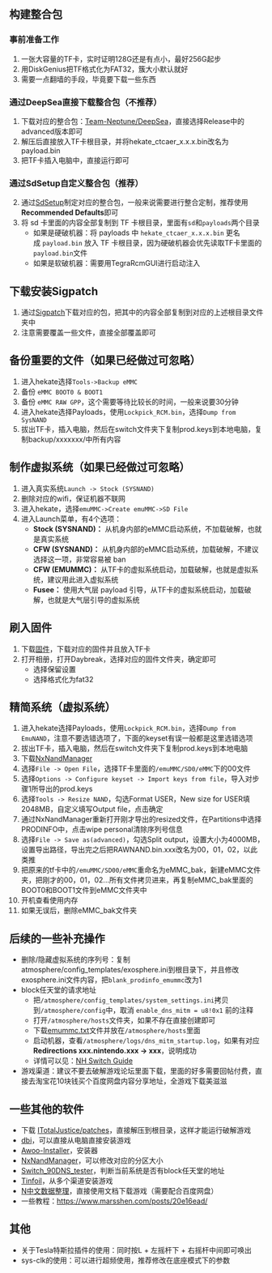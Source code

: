 ## 构建整合包

### 事前准备工作

1. 一张大容量的TF卡，实时证明128G还是有点小，最好256G起步
2. 用DiskGenius把TF格式化为FAT32，簇大小默认就好
3. 需要一点翻墙的手段，毕竟要下载一些东西

### 通过DeepSea直接下载整合包（不推荐）

1. 下载对应的整合包：[Team-Neptune/DeepSea](https://github.com/Team-Neptune/DeepSea)，直接选择Release中的advanced版本即可
2. 解压后直接放入TF卡根目录，并将hekate_ctcaer_x.x.x.bin改名为payload.bin
3. 把TF卡插入电脑中，直接运行即可

### 通过SdSetup自定义整合包（推荐）

2. 通过[SdSetup](https://www.sdsetup.com/console?switch)制定对应的整合包，一般来说需要进行整合定制，推荐使用**Recommended Defaults**即可
3. 将 sd 卡里面的内容全部复制到 TF 卡根目录，里面有`sd`和`payloads`两个目录
	- 如果是硬破机器：将 payloads 中 `hekate_ctcaer_x.x.x.bin` 更名成 `payload.bin` 放入 TF 卡根目录，因为硬破机器会优先读取TF卡里面的`payload.bin`文件
	- 如果是软破机器：需要用TegraRcmGUI进行启动注入

## 下载安装Sigpatch

1. 通过[Sigpatch](https://sigmapatches.coomer.party/)下载对应的包，把其中的内容全部复制到对应的上述根目录文件夹中
2. 注意需要覆盖一些文件，直接全部覆盖即可

## 备份重要的文件（如果已经做过可忽略）

1. 进入hekate选择`Tools->Backup eMMC`
2. 备份 `eMMC BOOT0 & BOOT1`
3. 备份 `eMMC RAW GPP`，这个需要等待比较长的时间，一般来说要30分钟
4. 进入hekate选择Payloads，使用`Lockpick_RCM.bin`，选择`Dump from SysNAND`
5. 拔出TF卡，插入电脑，然后在switch文件夹下复制prod.keys到本地电脑，复制backup/xxxxxxx/中所有内容

## 制作虚拟系统（如果已经做过可忽略）

1. 进入真实系统`Launch -> Stock (SYSNAND)`
2. 删除对应的wifi，保证机器不联网
3. 进入hekate，选择`emuMMC->Create emuMMC->SD File`
4. 进入Launch菜单，有4个选项：
	-   **Stock (SYSNAND)：** 从机身内部的eMMC启动系统，不加载破解，也就是真实系统
	-   **CFW (SYSNAND)：** 从机身内部的eMMC启动系统，加载破解，不建议选择这一项，非常容易被 ban
	-   **CFW (EMUMMC)：** 从TF卡的虚拟系统启动，加载破解，也就是虚拟系统，建议用此进入虚拟系统
	-   **Fusee：** 使用大气层 payload 引导，从TF卡的虚拟系统启动，加载破解，也就是大气层引导的虚拟系统

## 刷入固件

1. 下载[固件](https://darthsternie.net/switch-firmwares/)，下载对应的固件并且放入TF卡
2. 打开相册，打开Daybreak，选择对应的固件文件夹，确定即可
   - 选择保留设置
   - 选择格式化为fat32

## 精简系统（虚拟系统）

1. 进入hekate选择Payloads，使用`Lockpick_RCM.bin`，选择`Dump from EmuNAND`，注意不要选错选项了，下面的keyset有误一般都是这里选错选项
3. 拔出TF卡，插入电脑，然后在switch文件夹下复制prod.keys到本地电脑
4. 下载[NxNandManager](https://github.com/eliboa/NxNandManager)
5. 选择`File -> Open File`，选择TF卡里面的`/emuMMC/SD0/eMMC`下的00文件
6. 选择`Options -> Configure keyset -> Import keys from file`，导入对步骤1所导出的prod.keys
7. 选择`Tools -> Resize NAND`，勾选Format USER，New size for USER填2048MB，自定义填写Output file，点击确定
8. 通过NxNandManager重新打开刚才导出的resized文件，在Partitions中选择PRODINFO中，点击wipe personal清除序列号信息
9. 选择`File -> Save as(advanced)`，勾选Split output，设置大小为4000MB，设置导出路径，导出完之后把RAWNAND.bin.xxx改名为00，01，02，以此类推
10. 把原来的tf卡中的`/emuMMC/SD00/eMMC`重命名为eMMC_bak，新建eMMC文件夹，把刚才的00，01，02...所有文件拷贝进来，再复制eMMC_bak里面的BOOT0和BOOT1文件到eMMC文件夹中
11. 开机查看使用内存
11. 如果无误后，删除eMMC_bak文件夹

## 后续的一些补充操作

- 删除/隐藏虚拟系统的序列号：复制atmosphere/config_templates/exosphere.ini到根目录下，并且修改exosphere.ini文件内容，把`blank_prodinfo_emummc`改为1
- block任天堂的请求地址
  - 把`/atmosphere/config_templates/system_settings.ini`拷贝到`/atmosphere/config`中，取消 `enable_dns_mitm = u8!0x1` 前的注释
  - 打开`/atmosphere/hosts`文件夹，如果不存在直接创建即可
  - 下载[emummc.txt](https://nh-server.github.io/switch-guide/files/emummc.txt)文件并放在`/atmosphere/hosts`里面
  - 启动机器，查看`/atmosphere/logs/dns_mitm_startup.log`，如果有对应**Redirections xxx.nintendo.xxx -> xxx**，说明成功
  - 详情可以见：[NH Switch Guide](https://nh-server.github.io/switch-guide/extras/blocking_nintendo/)
- 游戏渠道：建议不要去破解游戏论坛里面下载，里面的好多需要回帖付费，直接去淘宝花10块钱买个百度网盘内容分享地址，全游戏下载美滋滋

## 一些其他的软件

- 下载 [ITotalJustice/patches](https://github.com/ITotalJustice/patches)，直接解压到根目录，这样才能运行破解游戏
- [dbi](https://github.com/rashevskyv/dbi)，可以直接从电脑直接安装游戏
- [Awoo-Installer](https://github.com/Huntereb/Awoo-Installer)，安装器
- [NxNandManager](https://github.com/eliboa/NxNandManager)，可以修改对应的分区大小
- [Switch_90DNS_tester](https://github.com/meganukebmp/Switch_90DNS_tester)，判断当前系统是否有block任天堂的地址
- [Tinfoil](https://tinfoil.io/Download)，从多个渠道安装游戏
- [N中文数据整理](https://shimo.im/sheets/m5kv9zpQ6Dha82qX/MODOC)，直接使用文档下载游戏（需要配合百度网盘）
- 一些教程：https://www.marsshen.com/posts/20e16ead/

## 其他

- 关于Tesla特斯拉插件的使用：同时按L + 左摇杆下 + 右摇杆中间即可唤出
- sys-clk的使用：可以进行超频使用，推荐修改在底座模式下的参数

